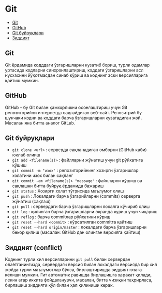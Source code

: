 # Git

- [Git](#git)
- [GitHub](#github)
- [Git буйруқлари](#gitcommands)
- [Зиддият](#conflict)

<a name="git"></a>
## Git

Git ёрдамида 
   кодддаги ўзгаришларни кузатиб бориш, 
   турли одамлар уртасида кодларни синхронлаштириш, 
   коддаги ўзгаришларни асл нусхасини йўқотмасдан синаб кўриш 
   ва коднинг эски версияларига қайтиш мумкин.

<a name="github"></a>
## GitHub
GitHub - бу Git билан ҳамкорликни осонлаштириш учун Git репозиторийни интернетда сақлайдиган веб-сайт. 
Репозитрий бу шунчаки кодни ва коддаги барча ўзгаришларни кузатадиган жой. 
Масалан яна битта аналог GitLab.

<a name="gitcommands"></a>
## Git буйруқлари

- `git clone <url>` : серверда сақланадиган омборни (GitHub каби) юклаб олииш
- `git add <filename(s)>` : файлларни жўнатиш учун git рўйхатига қўшиш
- `git commit -m "изох"` : репозиторийнинг хозирги ўзгаришлар холатини изох билан сақланг
- `git commit -am <filename(s)> "message"` : файлларни қўшиш ва сақлашни битта буйруқ ёрдамида бажариш
- `git status` : Хозирги холат тўгрисида маълумот олиш
- `git push` : Локалдаги барча ўзгарийларни (commits) серверга жўнатиш (сақлаш)
- `git pull` : сервердаги барча ўзгаришларни локалга кўчириб олиш
- `git log` : қилинган барча ўзгаришларни экранда куриш учун чиқариш
- `git reflog` : барча commitлар рўйхатини кўриш
- `git reset --hard <commit>` : кўрсатилган commitга қайтиш
- `git reset --hard origin/master` : локалдаги барча ўзгаришларни бекор қилиш (масалан: GitHub дан олинган версияга қайтиш)

<a name="gitcommands"></a>
## Зиддият (conflict)
Коднинг турли хил версияларини `git pull` билан сервердан олаётганингизда, 
сервердаги версия билан локалдаги версияда бир хил жойда турли маълумотлар бўлса, 
бирлаштиришда зиддият юзага келиши мумкин. Гит автоматик равишда бирлашишга ҳаракат қилади, 
лекин агар иккита фойдаланувчи, масалан, битта чизиқни таҳрирласа, 
бирлашиш зиддияти қўл билан ҳал қилиниши керак.